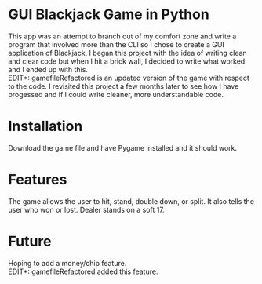 # GUI Blackjack Game in Python
This app was an attempt to branch out of my comfort zone and write a program that involved more than the CLI so I chose to create a GUI application of Blackjack.
I began this project with the idea of writing clean and clear code but when I hit a brick wall, I decided to write what worked and I ended up with this.  
EDIT*: gamefileRefactored is an updated version of the game with respect to the code. I revisited this project a few months later to see how I have progessed and if I could write cleaner, more understandable code.
# Installation
Download the game file and have Pygame installed and it should work.
# Features
The game allows the user to hit, stand, double down, or split. It also tells the user who won or lost. Dealer stands on a soft 17.
# Future
Hoping to add a money/chip feature.  
EDIT*: gamefileRefactored added this feature.
